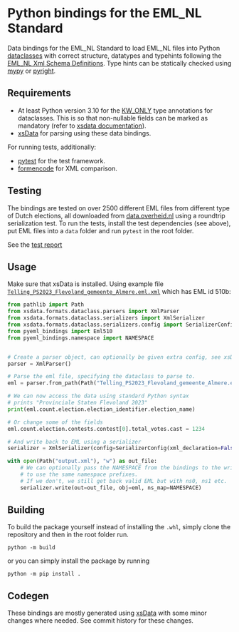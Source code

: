 # Python bindings for the EML_NL Standard
Data bindings for the EML_NL Standard to load EML_NL files into Python [dataclasses](https://docs.python.org/3/library/dataclasses.html) with correct structure, datatypes and typehints following the [EML_NL Xml Schema Definitions](https://www.kiesraad.nl/adviezen-en-publicaties/formulieren/2016/osv/eml-bestanden/eml_nl_1_2_1-xsd). Type hints can be statically checked using [mypy](https://mypy-lang.org/) or [pyright](https://github.com/microsoft/pyright).

## Requirements
- At least Python version 3.10 for the [KW_ONLY](https://docs.python.org/3/library/dataclasses.html#dataclasses.KW_ONLY) type annotations for dataclasses. This is so that non-nullable fields can be marked as mandatory (refer to [xsdata documentation](https://xsdata.readthedocs.io/en/latest/faq/why-non-nullable-fields-are-marked-as-optional.html)).
- [xsData](https://github.com/tefra/xsdata) for parsing using these data bindings.

For running tests, additionally:
- [pytest](https://docs.pytest.org/) for the test framework.
- [formencode](http://www.formencode.org/) for XML comparison.

## Testing
The bindings are tested on over 2500 different EML files from different type of Dutch elections, all downloaded from [data.overheid.nl](https://data.overheid.nl/community/organization/kiesraad) using a roundtrip serialization test. To run the tests, install the test dependencies (see above), put EML files into a `data` folder and run `pytest` in the root folder.

See the [test report](pyeml_bindings_testreport.html)

## Usage
Make sure that xsData is installed. Using example file [`Telling_PS2023_Flevoland_gemeente_Almere.eml.xml`](https://data.overheid.nl/dataset/verkiezingsuitslag-provinciale-staten-2023#panel-resources) which has EML id 510b:

```python
from pathlib import Path
from xsdata.formats.dataclass.parsers import XmlParser
from xsdata.formats.dataclass.serializers import XmlSerializer
from xsdata.formats.dataclass.serializers.config import SerializerConfig
from pyeml_bindings import Eml510
from pyeml_bindings.namespace import NAMESPACE


# Create a parser object, can optionally be given extra config, see xsData docs
parser = XmlParser()

# Parse the eml file, specifying the dataclass to parse to.
eml = parser.from_path(Path("Telling_PS2023_Flevoland_gemeente_Almere.eml.xml"), Eml510)

# We can now access the data using standard Python syntax
# prints "Provinciale Staten Flevoland 2023"
print(eml.count.election.election_identifier.election_name)

# Or change some of the fields
eml.count.election.contests.contest[0].total_votes.cast = 1234

# And write back to EML using a serializer
serializer = XmlSerializer(config=SerializerConfig(xml_declaration=False))

with open(Path("output.xml"), "w") as out_file:
    # We can optionally pass the NAMESPACE from the bindings to the write function
    # to use the same namespace prefixes.
    # If we don't, we still get back valid EML but with ns0, ns1 etc.
    serializer.write(out=out_file, obj=eml, ns_map=NAMESPACE)
```

## Building
To build the package yourself instead of installing the `.whl`, simply clone the repository and then in the root folder run. 
```
python -m build
```

or you can simply install the package by running
```
python -m pip install .
```

## Codegen
These bindings are mostly generated using [xsData](https://xsdata.readthedocs.io) with some minor changes where needed. See commit history for these changes.